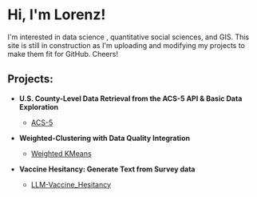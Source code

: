 

<h1>Hi, I'm Lorenz!</h1>
<p class="normal-text">I'm interested in data science , quantitative social sciences, and GIS. This site is still in construction as I'm uploading and modifying my projects to make them fit for GitHub. Cheers! </p>
<h2>Projects:</h2>


- <b>U.S. County-Level Data Retrieval from the ACS-5 API & Basic Data Exploration</b>
  - [ACS-5](https://github.com/LorenzEh/ACS-5)
 
- <b>Weighted-Clustering with Data Quality Integration</b>
  - [Weighted KMeans](https://github.com/LorenzEh/Weighted-Clustering)

- <b>Vaccine Hesitancy: Generate Text from Survey data</b>
  - [LLM-Vaccine_Hesitancy](https://github.com/LorenzEh/LLM-Vaccine-Hesitency)

